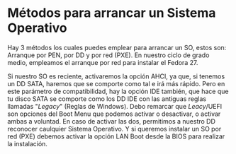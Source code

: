 # Métodos para arrancar un Sistema Operativo

Hay 3 métodos los cuales puedes emplear para arrancar un SO, estos son: 
Arranque por PEN, por DD y por red (PXE). En nuestro ciclo de grado 
medio, empleamos el arranque por red para instalar el Fedora 27.
 
Si nuestro SO es reciente, activaremos la opción AHCI, ya que, si 
tenemos un DD SATA, haremos que se comporte como tal e irá más rápido. 
Pero en este parámetro de compatibilidad, hay la opción IDE también, 
que hace que tu disco SATA se comporte como los DD IDE con las antiguas 
reglas llamadas "_Legacy_" (Reglas de Windows). Debo remarcar que 
_Leacy_/UEFI son opciones del Boot Menu que podemos activar o 
desactivar, o activar ambas a voluntad. En caso de activar las dos, 
permitimos a nuestro DD reconocer caulquier Sistema Operativo. Y si 
queremos instalar un SO por red (PXE) debemos activar la opción LAN 
Boot desde la BIOS para realizar la instalación.

